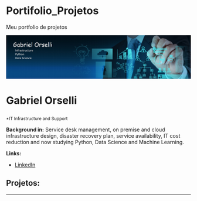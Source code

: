 # Portifolio_Projetos
Meu portfolio de projetos


<p align="center">
  <img src="Infra_banner.jpg" >
</p>

# Gabriel Orselli
<sub>*IT Infrastructure and Support</sub>


**Background in:** Service desk management, on premise and cloud infrastructure design, disaster recovery plan, service availability, IT cost reduction and now studying Python, Data Science and Machine Learning.

**Links:**
* [LinkedIn](https://www.linkedin.com/in/gabriel-veras-orselli-5a005824/)


## Projetos:


---

